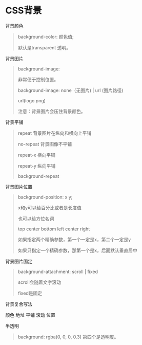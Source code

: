 # CSS背景

背景颜色

>background-color: 颜色值;
>
>默认是transparent 透明。

背景图片

>background-image: 
>
>非常便于控制位置。
>
>background-image: none（无图片) | url (图片路径)
>
>url(logo.png)
>
>注意：背景图片会压住背景颜色。

背景平铺

>repeat 背景图片在纵向和横向上平铺
>
>no-repeat 背景图像不平铺
>
>repeat-x 横向平铺
>
>repeat-y 纵向平铺
>
>background-repeat

背景图片位置

>background-position: x y;
>
>x和y可以给百分比或者是长度值
>
>也可以给方位名词
>
>top center bottom left center right
>
>如果指定两个精确参数，第一个一定是x，第二个一定是y
>
>如果只指定一个精确参数，那第一个是x，后面默认垂直居中
>
>

背景图片固定

>background-attachment: scroll | fixed
>
>scroll会随着文字滚动
>
>fixed是固定

背景复合写法

颜色 地址 平铺 滚动 位置



半透明

>background: rgba(0, 0, 0, 0.3) 第四个是透明度。